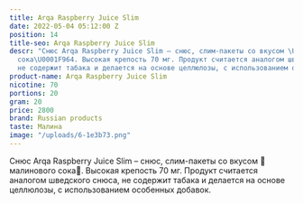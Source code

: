 ```yaml
---
title: Arqa Raspberry Juice Slim
date: 2022-05-04 05:12:00 Z
position: 14
title-seo: Arqa Raspberry Juice Slim
descr: "Снюс Arqa Raspberry Juice Slim – снюс, слим-пакеты со вкусом \U0001F964малинового
  сока\U0001F964. Высокая крепость 70 мг. Продукт считается аналогом шведского снюса,
  не содержит табака и делается на основе целлюлозы, с использованием особенных добавок."
product-name: Arqa Raspberry Juice Slim
nicotine: 70
portions: 20
gram: 20
price: 2800
brand: Russian products
taste: Малина
image: "/uploads/6-1e3b73.png"
---
```


Снюс Arqa Raspberry Juice Slim – снюс, слим-пакеты со вкусом 🥤малинового сока🥤. Высокая крепость 70 мг. Продукт считается аналогом шведского снюса, не содержит табака и делается на основе целлюлозы, с использованием особенных добавок.